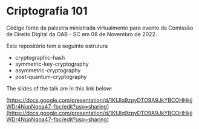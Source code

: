 # Criptografia 101

Código fonte da palestra ministrada virtualmente para evento da Comissão de Direito Digital da OAB - SC em 08 de Novembro de 2022.

Este repositório tem a seguinte estrutura

- cryptographic-hash
- symmetric-key-cryptography
- asymmetric-cryptography
- post-quantum-cryptography

The slides of the talk are in this link below:

[https://docs.google.com/presentation/d/1KfJlq9zpyDTO9A9JkYBCOHHkjjWDr4NupNqoa47-fbc/edit?usp=sharing](https://docs.google.com/presentation/d/1KfJlq9zpyDTO9A9JkYBCOHHkjjWDr4NupNqoa47-fbc/edit?usp=sharing)
